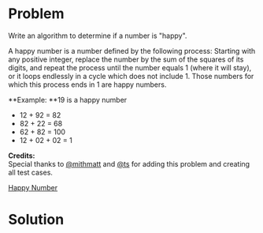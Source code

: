 
# Problem

Write an algorithm to determine if a number is "happy".

A happy number is a number defined by the following process: Starting with any
positive integer, replace the number by the sum of the squares of its digits,
and repeat the process until the number equals 1 (where it will stay), or it
loops endlessly in a cycle which does not include 1. Those numbers for which
this process ends in 1 are happy numbers.

**Example: **19 is a happy number

  * 12 + 92 = 82
  * 82 + 22 = 68
  * 62 + 82 = 100
  * 12 + 02 + 02 = 1

**Credits:**  
Special thanks to [@mithmatt](https://leetcode.com/discuss/user/mithmatt) and
[@ts](https://leetcode.com/discuss/user/ts) for adding this problem and
creating all test cases.



[Happy Number](https://leetcode.com/problems/happy-number)

# Solution




